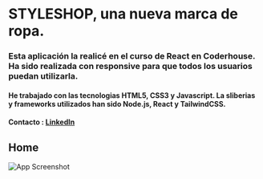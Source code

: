 # STYLESHOP, una nueva marca de ropa.

### Esta aplicación la realicé en el curso de React en Coderhouse. Ha sido realizada con responsive para que todos los usuarios puedan utilizarla.

#### He trabajado con las tecnologias HTML5, CSS3 y Javascript. La sliberias y frameworks utilizados han sido Node.js, React y TailwindCSS.

#### Contacto : [LinkedIn](https://www.linkedin.com/in/francisco-nicolas-guido-762aab199/)

## Home

![App Screenshot](https://github.com/FranciscoGuido-99/eCommerceRopa-Guido/blob/master/public/STYLESHOPDesktop.PNG)
